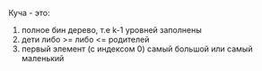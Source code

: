 Куча - это:
1. полное бин дерево, т.е k-1 уровней заполнены
2. дети либо >= либо <= родителей
3. первый элемент (с индексом 0) самый большой или самый маленький

